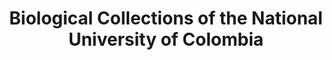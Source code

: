 ---
lang-ref: home
layout: home
title: <strong>Biological Collections of the National University of Colombia</strong>
description: Search portal for the biological collections of the National University.
background: /assets/images/banner_biologicas_ST-(1920).jpg
imageLicense: Universidad Nacional de Colombia
height: 90vh
parallax: true
lang: en
lang-ref: home
permalink: /
cta:
  - text: Ocurrences
    href: /specimen/search
    isPrimary: true
  - text: Collections
    href: /collection/search
  - text: About
    href: /about
composition:
  - type: heroImage # the block type
  - type: stats
    data: sections.stats
  - type: split
    data: sections.project
permalink: /
---